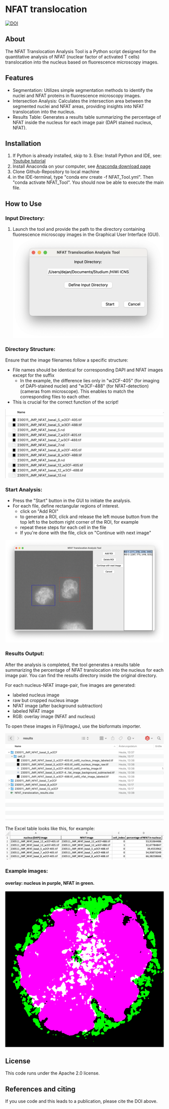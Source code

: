 # NFAT translocation
[![DOI](https://zenodo.org/badge/734651356.svg)](https://zenodo.org/doi/10.5281/zenodo.10511337)

## About 
The NFAT Translocation Analysis Tool is a Python script designed for the quantitative analysis of NFAT (nuclear factor of activated T cells) translocation into the nucleus based on fluorescence microscopy images.

## Features

- Segmentation: Utilizes simple segmentation methods to identify the nuclei and NFAT proteins in fluorescence microscopy images.
- Intersection Analysis: Calculates the intersection area between the segmented nuclei and NFAT areas, providing insights into NFAT translocation into the nucleus.
- Results Table: Generates a results table summarizing the percentage of NFAT inside the nucleus for each image pair (DAPI stained nucleus, NFAT).


## Installation
1. If Python is already installed, skip to 3. Else: Install Python and IDE, see: [Youtube tutorial](https://www.youtube.com/watch?v=XQMUWhQusjo&t=1s) 
2. Install Anaconda on your computer, see [Anaconda download page](https://www.anaconda.com/download)
3. Clone Github-Repository to local machine
4. in the IDE-terminal, type "conda env create -f NFAT_Tool.yml". Then "conda activate NFAT_Tool". You should now be able to execute the main file. 

## How to Use
### Input Directory:
1. Launch the tool and provide the path to the directory containing fluorescence microscopy images in the Graphical User Interface (GUI).
![example](images/gui_image.png)

### Directory Structure:
Ensure that the image filenames follow a specific structure:
- File names should be identical for corresponding DAPI and NFAT images except for the suffix
  - In the example, the difference lies only in "w2CF-405" (for imaging of DAPI-stained nuclei) and "w3CF-488" (for NFAT-detection) (cameras from microscope). This enables to match the corresponding files to each other.
- This is crucial for the correct function of the script! 

![example](images/directory_structure_new.png)

### Start Analysis:
- Press the "Start" button in the GUI to initiate the analysis.
- For each file, define rectangular regions of interest. 
  - click on "Add ROI"
  - to generate a ROI, click and release the left mouse button from the top left to the bottom right corner of the ROI, for example
  - repeat these steps for each cell in the file
  - If you're done with the file, click on "Continue with next image"

![example](images/cell_selection.png)

### Results Output:
After the analysis is completed, the tool generates a results table summarizing the percentage of NFAT translocation into the nucleus for each image pair.
You can find the results directory inside the original directory.

For each nucleus-NFAT image-pair, five images are generated: 
- labeled nucleus image
- raw but cropped nucleus image
- NFAT image (after background subtraction)
- labeled NFAT image
- RGB: overlay image (NFAT and nucleus)

To open these images in Fiji/ImageJ, use the bioformats importer. 

![example](images/results_structure.png)


The Excel table looks like this, for example: 
![example_2](images/results_example_2.png)

### Example images:
#### overlay: nucleus in purple, NFAT in green.
![example](images/230511_JMP_NFAT_basal_5_w2CF-405.tif_cell0_overlay_image.png)


## License
This code runs under the Apache 2.0 license.

## References and citing 
If you use code and this leads to a publication, please cite the DOI above.